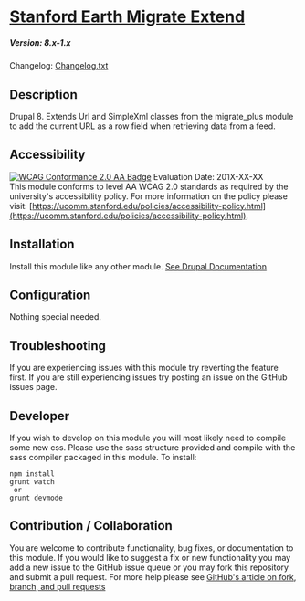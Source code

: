 # [Stanford Earth Migrate Extend](https://github.com/SU-SWS/stanford_earth_helper)
##### Version: 8.x-1.x

Changelog: [Changelog.txt](CHANGELOG.txt)

Description
---

Drupal 8. Extends Url and SimpleXml classes from the migrate_plus module to add the current URL as a row field when retrieving data from a feed.

Accessibility
---
[![WCAG Conformance 2.0 AA Badge](https://www.w3.org/WAI/wcag2AA-blue.png)](https://www.w3.org/TR/WCAG20/)
Evaluation Date: 201X-XX-XX  
This module conforms to level AA WCAG 2.0 standards as required by the university's accessibility policy. For more information on the policy please visit: [https://ucomm.stanford.edu/policies/accessibility-policy.html](https://ucomm.stanford.edu/policies/accessibility-policy.html).

Installation
---

Install this module like any other module. [See Drupal Documentation](https://drupal.org/documentation/install/modules-themes/modules-8)

Configuration
---

Nothing special needed.


Troubleshooting
---

If you are experiencing issues with this module try reverting the feature first. If you are still experiencing issues try posting an issue on the GitHub issues page.

Developer
---

If you wish to develop on this module you will most likely need to compile some new css. Please use the sass structure provided and compile with the sass compiler packaged in this module. To install:

```
npm install
grunt watch
 or
grunt devmode
```

Contribution / Collaboration
---

You are welcome to contribute functionality, bug fixes, or documentation to this module. If you would like to suggest a fix or new functionality you may add a new issue to the GitHub issue queue or you may fork this repository and submit a pull request. For more help please see [GitHub's article on fork, branch, and pull requests](https://help.github.com/articles/using-pull-requests)
